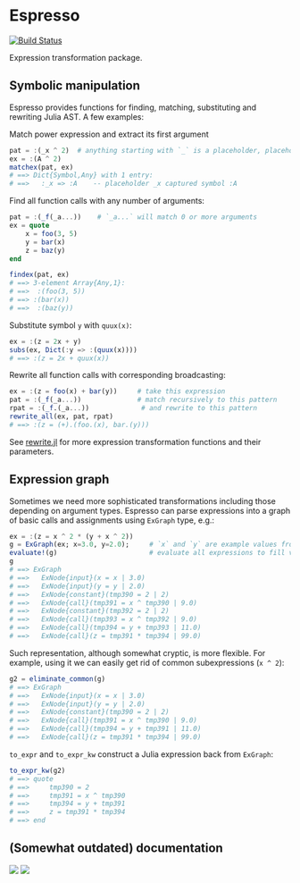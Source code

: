 # Espresso

[![Build Status](https://travis-ci.org/dfdx/Espresso.jl.svg?branch=master)](https://travis-ci.org/dfdx/Espresso.jl)

Expression transformation package. 

## Symbolic manipulation

Espresso provides functions for finding, matching, substituting and rewriting Julia AST. A few examples:

Match power expression and extract its first argument

```julia
pat = :(_x ^ 2)  # anything starting with `_` is a placeholder, placeholder matches everything
ex = :(A ^ 2)
matchex(pat, ex)
# ==> Dict{Symbol,Any} with 1 entry:
# ==>   :_x => :A    -- placeholder _x captured symbol :A
```

Find all function calls with any number of arguments:
```julia
pat = :(_f(_a...))    # `_a...` will match 0 or more arguments
ex = quote
    x = foo(3, 5)
    y = bar(x)
    z = baz(y)
end

findex(pat, ex)
# ==> 3-element Array{Any,1}:
# ==>  :(foo(3, 5))
# ==> :(bar(x))   
# ==>  :(baz(y)) 
```
Substitute symbol `y` with `quux(x)`:

```julia
ex = :(z = 2x + y)
subs(ex, Dict(:y => :(quux(x))))
# ==> :(z = 2x + quux(x))
```

Rewrite all function calls with corresponding broadcasting: 

```julia
ex = :(z = foo(x) + bar(y))     # take this expression
pat = :(_f(_a...))              # match recursively to this pattern
rpat = :(_f.(_a...))             # and rewrite to this pattern
rewrite_all(ex, pat, rpat)
# ==> :(z = (+).(foo.(x), bar.(y)))
```
See [rewrite.jl](https://github.com/dfdx/Espresso.jl/blob/master/src/rewrite.jl) for more expression transformation functions and their parameters.

## Expression graph

Sometimes we need more sophisticated transformations including those depending on argument types. Espresso can parse expressions into a graph of basic calls and assignments using `ExGraph` type, e.g.:

```julia
ex = :(z = x ^ 2 * (y + x ^ 2))
g = ExGraph(ex; x=3.0, y=2.0);     # `x` and `y` are example values from which ExGraphs learns types of these vars
evaluate!(g)                       # evaluate all expressions to fill values of intermediate nodes
g
# ==> ExGraph
# ==>   ExNode{input}(x = x | 3.0)
# ==>   ExNode{input}(y = y | 2.0)
# ==>   ExNode{constant}(tmp390 = 2 | 2)
# ==>   ExNode{call}(tmp391 = x ^ tmp390 | 9.0)
# ==>   ExNode{constant}(tmp392 = 2 | 2)
# ==>   ExNode{call}(tmp393 = x ^ tmp392 | 9.0)
# ==>   ExNode{call}(tmp394 = y + tmp393 | 11.0)
# ==>   ExNode{call}(z = tmp391 * tmp394 | 99.0)
```
Such representation, although somewhat cryptic, is more flexible. For example, using it we can easily get rid of common subexpressions (`x ^ 2`):

```julia
g2 = eliminate_common(g)
# ==> ExGraph
# ==>   ExNode{input}(x = x | 3.0)
# ==>   ExNode{input}(y = y | 2.0)
# ==>   ExNode{constant}(tmp390 = 2 | 2)
# ==>   ExNode{call}(tmp391 = x ^ tmp390 | 9.0)
# ==>   ExNode{call}(tmp394 = y + tmp391 | 11.0)
# ==>   ExNode{call}(z = tmp391 * tmp394 | 99.0)
```
`to_expr` and `to_expr_kw` construct a Julia expression back from `ExGraph`:

```julia
to_expr_kw(g2)
# ==> quote    
# ==>     tmp390 = 2
# ==>     tmp391 = x ^ tmp390
# ==>     tmp394 = y + tmp391
# ==>     z = tmp391 * tmp394
# ==> end
```


## (Somewhat outdated) documentation

[![](https://img.shields.io/badge/docs-stable-blue.svg)](https://dfdx.github.io/Espresso.jl/stable)
[![](https://img.shields.io/badge/docs-latest-blue.svg)](https://dfdx.github.io/Espresso.jl/latest)

